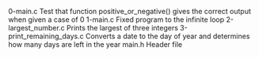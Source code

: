 0-main.c	Test that function positive_or_negative() gives the correct output when given a case of 0
1-main.c	Fixed program to the infinite loop
2-largest_number.c	Prints the largest of three integers
3-print_remaining_days.c	Converts a date to the day of year and determines how many days are left in the year
main.h	Header file